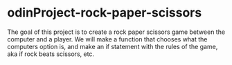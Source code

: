 # odinProject-rock-paper-scissors

The goal of this project is to create a rock paper scissors game between the computer and a player. We will make a function that chooses what the computers option is, and make an if statement with the rules of the game, aka if rock beats scissors, etc. 